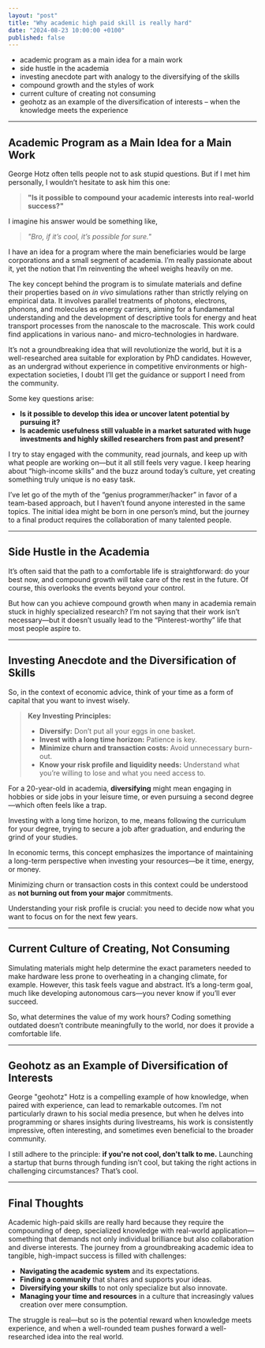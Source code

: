 ```yaml
---
layout: "post"
title: "Why academic high paid skill is really hard"
date: "2024-08-23 10:00:00 +0100"
published: false
---
```


- academic program as a main idea for a main work
- side hustle in the academia
- investing anecdote part with analogy to the diversifying of the skills
- compound growth and the styles of work
- current culture of creating not consuming
- geohotz as an example of the diversification of interests – when the knowledge meets the experience

---

## Academic Program as a Main Idea for a Main Work

George Hotz often tells people not to ask stupid questions. But if I met him personally, I wouldn’t hesitate to ask him this one:

> **"Is it possible to compound your academic interests into real-world success?"**

I imagine his answer would be something like,
> *"Bro, if it’s cool, it’s possible for sure."*

I have an idea for a program where the main beneficiaries would be large corporations and a small segment of academia. I’m really passionate about it, yet the notion that I’m reinventing the wheel weighs heavily on me.

The key concept behind the program is to simulate materials and define their properties based on *in vivo* simulations rather than strictly relying on empirical data. It involves parallel treatments of photons, electrons, phonons, and molecules as energy carriers, aiming for a fundamental understanding and the development of descriptive tools for energy and heat transport processes from the nanoscale to the macroscale. This work could find applications in various nano- and micro-technologies in hardware.

It’s not a groundbreaking idea that will revolutionize the world, but it is a well-researched area suitable for exploration by PhD candidates. However, as an undergrad without experience in competitive environments or high-expectation societies, I doubt I’ll get the guidance or support I need from the community.

Some key questions arise:

- **Is it possible to develop this idea or uncover latent potential by pursuing it?**
- **Is academic usefulness still valuable in a market saturated with huge investments and highly skilled researchers from past and present?**

I try to stay engaged with the community, read journals, and keep up with what people are working on—but it all still feels very vague. I keep hearing about “high-income skills” and the buzz around today’s culture, yet creating something truly unique is no easy task.

I’ve let go of the myth of the “genius programmer/hacker” in favor of a team-based approach, but I haven’t found anyone interested in the same topics. The initial idea might be born in one person’s mind, but the journey to a final product requires the collaboration of many talented people.

---

## Side Hustle in the Academia

It’s often said that the path to a comfortable life is straightforward: do your best now, and compound growth will take care of the rest in the future. Of course, this overlooks the events beyond your control.

But how can you achieve compound growth when many in academia remain stuck in highly specialized research? I’m not saying that their work isn’t necessary—but it doesn’t usually lead to the “Pinterest-worthy” life that most people aspire to.

---

## Investing Anecdote and the Diversification of Skills

So, in the context of economic advice, think of your time as a form of capital that you want to invest wisely.

> **Key Investing Principles:**
>
> - **Diversify:** Don’t put all your eggs in one basket.
> - **Invest with a long time horizon:** Patience is key.
> - **Minimize churn and transaction costs:** Avoid unnecessary burn-out.
> - **Know your risk profile and liquidity needs:** Understand what you’re willing to lose and what you need access to.

For a 20-year-old in academia, **diversifying** might mean engaging in hobbies or side jobs in your leisure time, or even pursuing a second degree—which often feels like a trap.

Investing with a long time horizon, to me, means following the curriculum for your degree, trying to secure a job after graduation, and enduring the grind of your studies.

In economic terms, this concept emphasizes the importance of maintaining a long-term perspective when investing your resources—be it time, energy, or money.

Minimizing churn or transaction costs in this context could be understood as **not burning out from your major** commitments.

Understanding your risk profile is crucial: you need to decide now what you want to focus on for the next few years.

---

## Current Culture of Creating, Not Consuming

Simulating materials might help determine the exact parameters needed to make hardware less prone to overheating in a changing climate, for example. However, this task feels vague and abstract. It’s a long-term goal, much like developing autonomous cars—you never know if you’ll ever succeed.

So, what determines the value of my work hours? Coding something outdated doesn’t contribute meaningfully to the world, nor does it provide a comfortable life.

---

## Geohotz as an Example of Diversification of Interests

George "geohotz" Hotz is a compelling example of how knowledge, when paired with experience, can lead to remarkable outcomes. I’m not particularly drawn to his social media presence, but when he delves into programming or shares insights during livestreams, his work is consistently impressive, often interesting, and sometimes even beneficial to the broader community.

I still adhere to the principle: **if you're not cool, don't talk to me.** Launching a startup that burns through funding isn’t cool, but taking the right actions in challenging circumstances? That’s cool.

---

## Final Thoughts

Academic high-paid skills are really hard because they require the compounding of deep, specialized knowledge with real-world application—something that demands not only individual brilliance but also collaboration and diverse interests. The journey from a groundbreaking academic idea to tangible, high-impact success is filled with challenges:

- **Navigating the academic system** and its expectations.
- **Finding a community** that shares and supports your ideas.
- **Diversifying your skills** to not only specialize but also innovate.
- **Managing your time and resources** in a culture that increasingly values creation over mere consumption.

The struggle is real—but so is the potential reward when knowledge meets experience, and when a well-rounded team pushes forward a well-researched idea into the real world.
